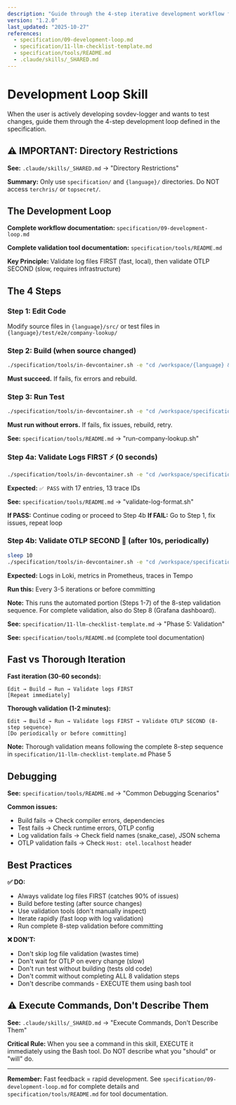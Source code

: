 ```yaml
---
description: "Guide through the 4-step iterative development workflow for sovdev-logger. Optimized for fast feedback during active development."
version: "1.2.0"
last_updated: "2025-10-27"
references:
  - specification/09-development-loop.md
  - specification/11-llm-checklist-template.md
  - specification/tools/README.md
  - .claude/skills/_SHARED.md
---
```


# Development Loop Skill

When the user is actively developing sovdev-logger and wants to test changes, guide them through the 4-step development loop defined in the specification.

## ⚠️ IMPORTANT: Directory Restrictions

**See:** `.claude/skills/_SHARED.md` → "Directory Restrictions"

**Summary:** Only use `specification/` and `{language}/` directories. Do NOT access `terchris/` or `topsecret/`.

## The Development Loop

**Complete workflow documentation:** `specification/09-development-loop.md`

**Complete validation tool documentation:** `specification/tools/README.md`

**Key Principle:** Validate log files FIRST (fast, local), then validate OTLP SECOND (slow, requires infrastructure)

## The 4 Steps

<!-- Commands below duplicated from specification/09-development-loop.md and specification/tools/README.md for immediate LLM execution convenience -->

### Step 1: Edit Code
Modify source files in `{language}/src/` or test files in `{language}/test/e2e/company-lookup/`

### Step 2: Build (when source changed)
```bash
./specification/tools/in-devcontainer.sh -e "cd /workspace/{language} && ./build-sovdevlogger.sh"
```
**Must succeed.** If fails, fix errors and rebuild.

### Step 3: Run Test
```bash
./specification/tools/in-devcontainer.sh -e "cd /workspace/specification/tools && ./run-company-lookup.sh {language}"
```
**Must run without errors.** If fails, fix issues, rebuild, retry.

**See:** `specification/tools/README.md` → "run-company-lookup.sh"

### Step 4a: Validate Logs FIRST ⚡ (0 seconds)
```bash
./specification/tools/in-devcontainer.sh -e "cd /workspace/specification/tools && ./validate-log-format.sh {language}/test/e2e/company-lookup/logs/dev.log"
```
**Expected:** `✅ PASS` with 17 entries, 13 trace IDs

**See:** `specification/tools/README.md` → "validate-log-format.sh"

**If PASS:** Continue coding or proceed to Step 4b
**If FAIL:** Go to Step 1, fix issues, repeat loop

### Step 4b: Validate OTLP SECOND 🔄 (after 10s, periodically)
```bash
sleep 10
./specification/tools/in-devcontainer.sh -e "cd /workspace/specification/tools && ./run-full-validation.sh {language}"
```
**Expected:** Logs in Loki, metrics in Prometheus, traces in Tempo

**Run this:** Every 3-5 iterations or before committing

**Note:** This runs the automated portion (Steps 1-7) of the 8-step validation sequence. For complete validation, also do Step 8 (Grafana dashboard).

**See:** `specification/11-llm-checklist-template.md` → "Phase 5: Validation"

**See:** `specification/tools/README.md` (complete tool documentation)

## Fast vs Thorough Iteration

**Fast iteration (30-60 seconds):**
```
Edit → Build → Run → Validate logs FIRST
[Repeat immediately]
```

**Thorough validation (1-2 minutes):**
```
Edit → Build → Run → Validate logs FIRST → Validate OTLP SECOND (8-step sequence)
[Do periodically or before committing]
```
**Note:** Thorough validation means following the complete 8-step sequence in `specification/11-llm-checklist-template.md` Phase 5

## Debugging

**See:** `specification/tools/README.md` → "Common Debugging Scenarios"

**Common issues:**
- Build fails → Check compiler errors, dependencies
- Test fails → Check runtime errors, OTLP config
- Log validation fails → Check field names (snake_case), JSON schema
- OTLP validation fails → Check `Host: otel.localhost` header

## Best Practices

**✅ DO:**
- Always validate log files FIRST (catches 90% of issues)
- Build before testing (after source changes)
- Use validation tools (don't manually inspect)
- Iterate rapidly (fast loop with log validation)
- Run complete 8-step validation before committing

**❌ DON'T:**
- Don't skip log file validation (wastes time)
- Don't wait for OTLP on every change (slow)
- Don't run test without building (tests old code)
- Don't commit without completing ALL 8 validation steps
- Don't describe commands - EXECUTE them using bash tool

## ⚠️ Execute Commands, Don't Describe Them

**See:** `.claude/skills/_SHARED.md` → "Execute Commands, Don't Describe Them"

**Critical Rule:** When you see a command in this skill, EXECUTE it immediately using the Bash tool. Do NOT describe what you "should" or "will" do.

---

**Remember:** Fast feedback = rapid development. See `specification/09-development-loop.md` for complete details and `specification/tools/README.md` for tool documentation.
